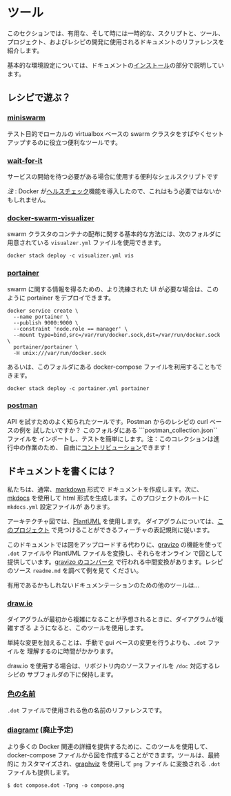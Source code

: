 # ツール

このセクションでは、有用な、そして時には一時的な、スクリプトと、ツール、プロジェクト、およびレシピの開発に使用されるドキュメントのリファレンスを紹介します。

基本的な環境設定については、ドキュメントの[インストール](../installation.md)の部分で説明しています。

## レシピで遊ぶ？

### [miniswarm](https://github.com/aelsabbahy/miniswarm)


テスト目的でローカルの virtualbox ベースの swarm クラスタをすばやくセットアップするのに役立つ便利なツールです。

### [wait-for-it](https://github.com/vishnubob/wait-for-it)

サービスの開始を待つ必要がある場合に使用する便利なシェルスクリプトです

*注* : Docker が[ヘルスチェック](https://docs.docker.com/engine/reference/builder/#/healthcheck)機能を導入したので、これはもう必要ではないかもしれません。

### [docker-swarm-visualizer](https://github.com/dockersamples/docker-swarm-visualizer)

swarm クラスタのコンテナの配布に関する基本的な方法には、次のフォルダに用意されている
 `visualzer.yml` ファイルを使用できます。

```
docker stack deploy -c visualizer.yml vis
```

### [portainer](https://portainer.readthedocs.io)

swarm に関する情報を得るための、より洗練された UI が必要な場合は、このように portainer をデプロイできます。

```
docker service create \
  --name portainer \
  --publish 9000:9000 \
  --constraint 'node.role == manager' \
  --mount type=bind,src=/var/run/docker.sock,dst=/var/run/docker.sock \
  portainer/portainer \
  -H unix:///var/run/docker.sock
```

あるいは、このフォルダにある docker-compose ファイルを利用することもできます。

```
docker stack deploy -c portainer.yml portainer
```

### [postman](https://www.getpostman.com/)

API を試すためのよく知られたツールです。Postman からのレシピの curl ベースの例を
試したいですか？ このフォルダにある ```postman_collection.json`` ファイルを
インポートし、テストを簡単にします。注：このコレクションは進行中の作業のため、
自由に[コントリビューション](../contributing.md)できます！

## ドキュメントを書くには？

私たちは、通常、[markdown](https://daringfireball.net/projects/markdown/) 形式で
ドキュメントを作成します。次に、[mkdocs](http://www.mkdocs.org/) を使用して
 html 形式を生成します。このプロジェクトのルートに `mkdocs.yml` 設定ファイルが
あります。

アーキテクチャ図では、[PlantUML](http://plantuml.com/) を使用します。
ダイアグラムについては、[このプロジェクト](https://github.com/smartsdk/architecture-diagrams)
で見つけることができるフィーチャの表記規則に従います。

このドキュメントでは図をアップロードする代わりに、[gravizo](http://www.gravizo.com)
 の機能を使って `.dot` ファイルや PlantUML ファイルを変換し、それらをオンライン
で図として提供しています。[gravizo のコンバータ](http://www.gravizo.com/#converter)
で行われる中間変換があります。レシピのソース `readme.md` を調べて例を見て
ください。

有用であるかもしれないドキュメンテーションのための他のツールは...

### [draw.io](https://www.draw.io)

ダイアグラムが最初から複雑になることが予想されるときに、ダイアグラムが複雑すぎる
ようになると、このツールを使用します。

単純な変更を加えることは、手動で gui ベースの変更を行うよりも、`.dot` ファイルを
理解するのに時間がかかります。

draw.io を使用する場合は、リポジトリ内のソースファイルを `/doc` 対応するレシピの
サブフォルダの下に保持します。


### [色の名前](http://www.graphviz.org/doc/info/colors.html)

`.dot` ファイルで使用される色の名前のリファレンスです。

### [diagramr](http://diagramr.inventage.com) (廃止予定)

より多くの Docker 関連の詳細を提供するために、このツールを使用して、
docker-compose ファイルから図を作成することができます。ツールは、最終的に
カスタマイズされ、[graphviz](http://www.graphviz.org) を使用して `png` ファイル
に変換される `.dot` ファイルも提供します。

```
$ dot compose.dot -Tpng -o compose.png
```
